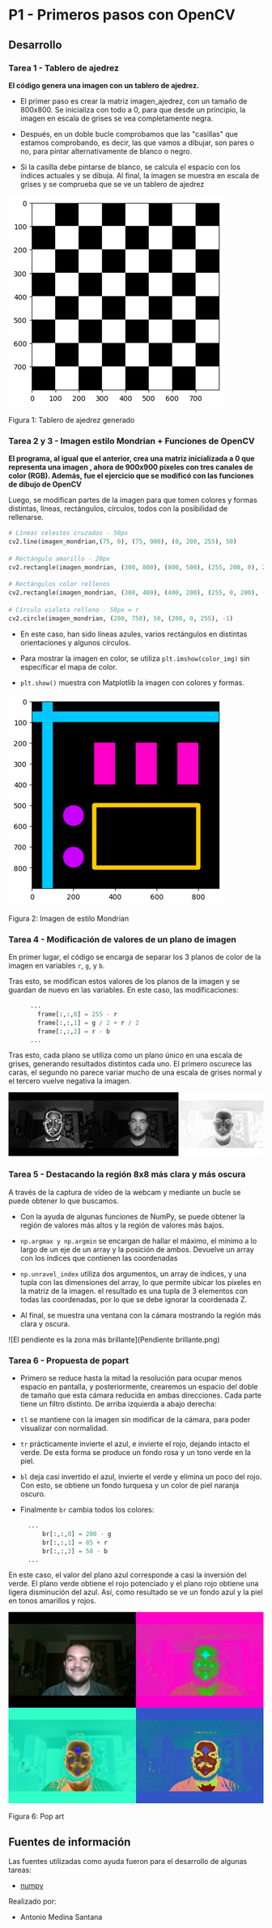# P1 - Primeros pasos con OpenCV
  
## Desarrollo

### Tarea 1 - Tablero de ajedrez

**El código genera una imagen con un tablero de ajedrez.**

- El primer paso es crear la matriz imagen_ajedrez, con un tamaño de 800x800. Se inicializa con todo a 0, para que desde un principio, la imagen en escala de grises se vea completamente negra.

- Después, en un doble bucle comprobamos que las "casillas" que estamos comprobando, es decir, las que vamos a dibujar, son pares o no, para pintar alternativamente de blanco o negro.

- Si la casilla debe pintarse de blanco, se calcula el espacio con los índices actuales y se dibuja. Al final, la imagen se muestra en escala de grises y se comprueba que se ve un tablero de ajedrez

![Tablero de ajedrez](tableroAjedrez.png)

Figura 1: Tablero de ajedrez generado

### Tarea 2 y 3 - Imagen estilo Mondrian + Funciones de OpenCV

**El programa, al igual que el anterior, crea una matriz inicializada a 0 que representa una imagen , ahora de 900x900 píxeles con tres canales de color (RGB). Además, fue el ejercicio que se modificó con las funciones de dibujo de OpenCV**

Luego, se modifican partes de la imagen para que tomen colores y formas distintas, líneas, rectángulos, círculos, todos con la posibilidad de rellenarse.
```py
# Líneas celestes cruzadas - 50px
cv2.line(imagen_mondrian,(75, 0), (75, 900), (0, 200, 255), 50)

# Rectángulo amarillo - 20px
cv2.rectangle(imagen_mondrian, (300, 800), (800, 500), (255, 200, 0), 20)

# Rectángulos color rellenos
cv2.rectangle(imagen_mondrian, (300, 400), (400, 200), (255, 0, 200), -1)

# Círculo violeta relleno - 50px = r
cv2.circle(imagen_mondrian, (200, 750), 50, (200, 0, 255), -1)
```

- En este caso, han sido líneas azules, varios rectángulos en distintas orientaciones y algunos círculos.

- Para mostrar la imagen en color, se utiliza `plt.imshow(color_img)` sin especificar el mapa de color.

- `plt.show()` muestra con Matplotlib la imagen con colores y formas.

![Imagen de estilo Mondrian](mondrian.png)

Figura 2: Imagen de estilo Mondrian

### Tarea 4 - Modificación de valores de un plano de imagen

En primer lugar, el código se encarga de separar los 3 planos de color de la imagen en variables `r`, `g`, y `b`.

Tras esto, se modifican estos valores de los planos de la imagen y se guardan de nuevo en las variables. En este caso, las modificaciones: 

```py
      ...
        frame[:,:,0] = 255 - r
        frame[:,:,1] = g / 2 + r / 2
        frame[:,:,2] = r - b
      ...
```

Tras esto, cada plano se utiliza como un plano único en una escala de grises, generando resultados distintos cada uno. El primero oscurece las caras, el segundo no parece variar mucho de una escala de grises normal y el tercero vuelve negativa la imagen.

![Imagen de los tres planos generados](planosImagen.png)  

### Tarea 5 - Destacando la región 8x8 más clara y más oscura

A través de la captura de vídeo de la webcam y mediante un bucle se puede obtener lo que buscamos.

- Con la ayuda de algunas funciones de NumPy, se puede obtener la región de valores más altos y la región de valores más bajos.

- `np.argmax y np.argmin` se encargan de hallar el máximo, el mínimo a lo largo de un eje de un array y la posición de ambos. Devuelve un array con los índices que contienen las coordenadas 
- `np.unravel_index` utiliza dos argumentos, un array de índices, y una tupla con las dimensiones del array, lo que permite ubicar los píxeles en la matriz de la imagen. el resultado es una tupla de 3 elementos con todas las coordenadas, por lo que se debe ignorar la coordenada Z.

- Al final, se muestra una ventana con la cámara mostrando la región más clara y oscura.

![El pendiente es la zona más brillante](Pendiente brillante.png)

### Tarea 6 - Propuesta de popart

- Primero se reduce hasta la mitad la resolución para ocupar menos espacio en pantalla, y posteriormente, crearemos un espacio del doble de tamaño que esta cámara reducida en ambas direcciones. Cada parte tiene un filtro distinto. De arriba izquierda a abajo derecha:

- `tl` se mantiene con la imagen sin modificar de la cámara, para poder visualizar con normalidad.
  
- `tr` prácticamente invierte el azul, e invierte el rojo, dejando intacto el verde. De esta forma se produce un fondo rosa y un tono verde en la piel.
 
- `bl` deja casi invertido el azul, invierte el verde y elimina un poco del rojo. Con esto, se obtiene un fondo turquesa y un color de piel naranja oscuro.
  
- Finalmente `br` cambia todos los colores:

  ```py
    ...
        br[:,:,0] = 200 - g
        br[:,:,1] = 85 + r
        br[:,:,2] = 50 - b
    ...
  ```
En este caso, el valor del plano azul corresponde a casi la inversión del verde. El plano verde obtiene el rojo potenciado y el plano rojo obtiene una ligera disminución del azul. Así, como resultado se ve un fondo azul y la piel en tonos amarillos y rojos.

![Pop art](popArt.png)

Figura 6: Pop art

## Fuentes de información

Las fuentes utilizadas como ayuda fueron para el desarrollo de algunas tareas:
- [numpy](https://numpy.org/doc/stable/index.html)

Realizado por:
- Antonio Medina Santana
